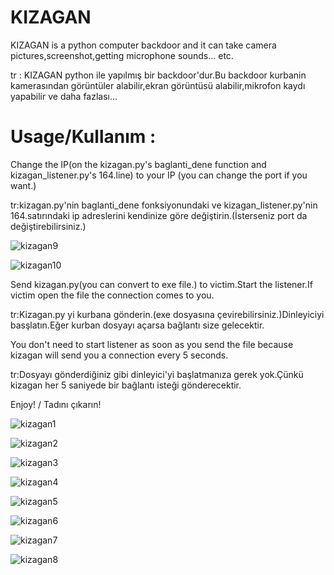 # KIZAGAN
KIZAGAN is a python computer backdoor and it can take camera pictures,screenshot,getting microphone sounds... etc.

tr : KIZAGAN python ile yapılmış bir backdoor'dur.Bu backdoor kurbanin kamerasından görüntüler alabilir,ekran görüntüsü alabilir,mikrofon kaydı yapabilir ve daha fazlası...

# Usage/Kullanım : 

Change the IP(on the kizagan.py's baglanti_dene function and kizagan_listener.py's 164.line) to your IP (you can change the port if you want.)

tr:kizagan.py'nin baglanti_dene fonksiyonundaki ve kizagan_listener.py'nin 164.satırındaki ip adreslerini kendinize göre değiştirin.(İsterseniz port da değiştirebilirsiniz.)



![kizagan9](https://user-images.githubusercontent.com/68844502/177044095-5ef7e80f-ed5e-467a-826f-e2734bc06c65.png)

![kizagan10](https://user-images.githubusercontent.com/68844502/177044104-7d0c4637-d9ae-4ded-ba92-5fa7078cf92c.png)

Send kizagan.py(you can convert to exe file.) to victim.Start the listener.If victim open the file the connection comes to you.

tr:Kizagan.py yi kurbana gönderin.(exe dosyasına çevirebilirsiniz.)Dinleyiciyi basşlatın.Eğer kurban dosyayı açarsa bağlantı size gelecektir.

You don't need to start listener as soon as you send the file because kizagan will send you a connection every 5 seconds.

tr:Dosyayı gönderdiğiniz gibi dinleyici'yi başlatmanıza gerek yok.Çünkü kizagan her 5 saniyede bir bağlantı isteği gönderecektir.

Enjoy! / Tadını çıkarın!


![kizagan1](https://user-images.githubusercontent.com/68844502/177044241-d668f197-9801-4030-af11-09fea9847ce5.PNG)

![kizagan2](https://user-images.githubusercontent.com/68844502/177044243-f2c9185a-be17-42f2-8f29-9eec411f2c11.PNG)

![kizagan3](https://user-images.githubusercontent.com/68844502/177044244-81ff796c-edaa-4c35-9b7a-f9cf7db9ef5b.PNG)

![kizagan4](https://user-images.githubusercontent.com/68844502/177044246-f1d9768d-4089-422f-9942-ad7524e44f13.PNG)

![kizagan5](https://user-images.githubusercontent.com/68844502/177044247-f9d9e045-c448-4d48-976d-f07fdf66f437.PNG)

![kizagan6](https://user-images.githubusercontent.com/68844502/177044248-1d8a0023-7a28-42cd-9847-27a2e74c8066.PNG)

![kizagan7](https://user-images.githubusercontent.com/68844502/177044249-32d8a865-b886-47e1-b3de-b3ca846f0f74.PNG)

![kizagan8](https://user-images.githubusercontent.com/68844502/177044251-62cc6c68-1a0e-4ab5-892d-05f2d10137c7.PNG)
